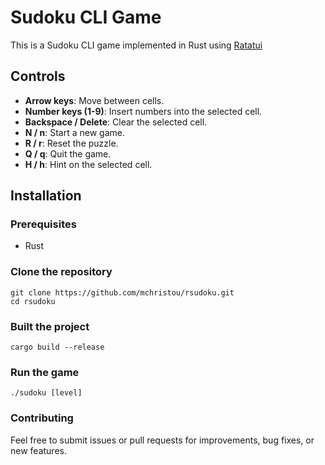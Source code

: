 # Sudoku CLI Game

This is a Sudoku CLI game implemented in Rust using [Ratatui](https://ratatui.rs/)

## Controls

- **Arrow keys**: Move between cells.
- **Number keys (1-9)**: Insert numbers into the selected cell.
- **Backspace / Delete**: Clear the selected cell.
- **N / n**: Start a new game.
- **R / r**: Reset the puzzle.
- **Q / q**: Quit the game.
- **H / h**: Hint on the selected cell.

## Installation

### Prerequisites
- Rust

### Clone the repository

```
git clone https://github.com/mchristou/rsudoku.git
cd rsudoku
```

### Built the project

```
cargo build --release
```

### Run the game
```
./sudoku [level]
```

### Contributing

Feel free to submit issues or pull requests for improvements, bug fixes, or new features.
